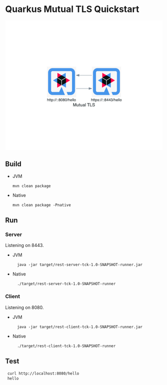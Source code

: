 # Quarkus Mutual TLS Quickstart

![mutual_tls.png](images/mutual_tls.png)

## Build

* JVM 
  ```
  mvn clean package
  ```
* Native
  ```
  mvn clean package -Pnative
  ```

## Run

### Server

Listening on 8443.

* JVM 
  ```
    java -jar target/rest-server-tck-1.0-SNAPSHOT-runner.jar
  ```
* Native
  ```
    ./target/rest-server-tck-1.0-SNAPSHOT-runner
  ```
 
### Client

Listening on 8080.

* JVM 
  ```
    java -jar target/rest-client-tck-1.0-SNAPSHOT-runner.jar
  ```
* Native
  ```
    ./target/rest-client-tck-1.0-SNAPSHOT-runner
  ```
  
## Test

```
 curl http://localhost:8080/hello
 hello
```



